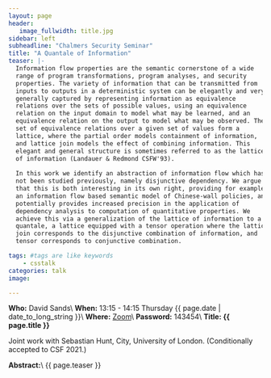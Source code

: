 ```yaml
---
layout: page
header:
   image_fullwidth: title.jpg
sidebar: left
subheadline: "Chalmers Security Seminar"
title: "A Quantale of Information"
teaser: |-
  Information flow properties are the semantic cornerstone of a wide
  range of program transformations, program analyses, and security
  properties. The variety of information that can be transmitted from
  inputs to outputs in a deterministic system can be elegantly and very
  generally captured by representing information as equivalence
  relations over the sets of possible values, using an equivalence
  relation on the input domain to model what may be learned, and an
  equivalence relation on the output to model what may be observed. The
  set of equivalence relations over a given set of values form a
  lattice, where the partial order models containment of information,
  and lattice join models the effect of combining information. This
  elegant and general structure is sometimes referred to as the lattice
  of information (Landauer & Redmond CSFW'93).
  
  In this work we identify an abstraction of information flow which has
  not been studied previously, namely disjunctive dependency. We argue
  that this is both interesting in its own right, providing for example
  an information flow based semantic model of Chinese-wall policies, and
  potentially provides increased precision in the application of
  dependency analysis to computation of quantitative properties. We
  achieve this via a generalization of the lattice of information to a
  quantale, a lattice equipped with a tensor operation where the lattice
  join corresponds to the disjunctive combination of information, and
  tensor corresponds to conjunctive combination.

tags: #tags are like keywords
    - csstalk
categories: talk
image:

---
```

**Who:** David Sands\\
**When:**  13:15 - 14:15 Thursday {{ page.date | date_to_long_string }}\\
**Where:**  [Zoom](https://chalmers.zoom.us/my/securityseminar?pwd=UHBtVWtvSUs0STNoYTdiUmwreGRTUT09)\\
**Password:** 143454\\
**Title: {{ page.title }}**

Joint work with Sebastian Hunt, City, University of London. (Conditionally accepted to CSF 2021.)

**Abstract:**\\
{{ page.teaser }}

